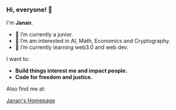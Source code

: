 ### Hi, everyone! 👋

I'm **Janan**.

- 🔭 I’m currently a junior.
- 🌱 I’m am interested in AI, Math, Economics and Cryptography.
- 👯 I’m currently learning web3.0 and web dev.

I want to:
* **Build things interest me and impact people.**
* **Code for freedom and justice.**

Also find me at:

[Janan's Homepage](https://janan.notelet.so)

<!--
test github-flavored markdown
-->


